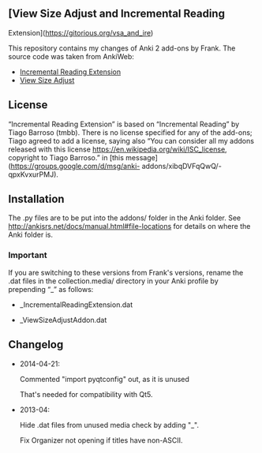 ##  [View Size Adjust and Incremental Reading
Extension](https://gitorious.org/vsa_and_ire)

This repository contains my changes of Anki 2 add-ons by Frank.
The source code was taken from AnkiWeb:

* [Incremental Reading Extension](https://ankiweb.net/shared/info/2880922486)
* [View Size Adjust](https://ankiweb.net/shared/info/3136737107)

## License

“Incremental Reading Extension” is based on “Incremental Reading”
by Tiago Barroso (tmbb). There is no license specified for any of
the add-ons; Tiago agreed to add a license, saying also “You can
consider all my addons released with this license
https://en.wikipedia.org/wiki/ISC_license, copyright to Tiago
Barroso.” in [this message](https://groups.google.com/d/msg/anki-
addons/xibqDVFqQwQ/-qpxKvxurPMJ).

## Installation

The .py files are to be put into the addons/ folder in the Anki
folder.  See http://ankisrs.net/docs/manual.html#file-locations
for details on where the Anki folder is.

### Important

If you are switching to these versions from Frank's versions,
rename the .dat files in the collection.media/ directory in your
Anki profile by prepending “_” as follows:

* _IncrementalReadingExtension.dat

* _ViewSizeAdjustAddon.dat


## Changelog

* 2014-04-21:

     Commented "import pyqtconfig" out, as it is unused

     That's needed for compatibility with Qt5.

* 2013-04:

    Hide .dat files from unused media check by adding "_".

    Fix Organizer not opening if titles have non-ASCII.

